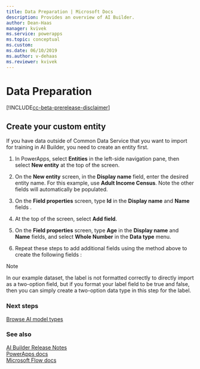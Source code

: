 ```yaml
---
title: Data Preparation | Microsoft Docs
description: Provides an overview of AI Builder.
author: Dean-Haas
manager: kvivek
ms.service: powerapps
ms.topic: conceptual
ms.custom: 
ms.date: 06/10/2019
ms.author: v-dehaas
ms.reviewer: kvivek
---
```


# Data Preparation

[!INCLUDE[cc-beta-prerelease-disclaimer](./includes/cc-beta-prerelease-disclaimer.md)]

## Create your custom entity
If you have data outside of Common Data Service that you want to import for training in AI Builder, you need to create an entity first.
 
1. In PowerApps, select **Entities** in the left-side navigation pane, then select **New entity** at the top of the screen.

2. On the **New entity** screen, in the **Display name** field, enter the desired entity name. For this example, use **Adult Income Census**. Note the other fields will automatically be populated.
 
3. On the **Field properties** screen, type **Id** in the **Display name** and **Name** fields .
4. At the top of the screen, select **Add field**.
5.	On the **Field properties** screen, type **Age** in the **Display name** and **Name** fields, and select **Whole Number** in the **Data type** menu.
6. Repeat these steps to add additional fields using the method above to create the following fields : 

>[!NOTE]
>In our example dataset, the label is not formatted correctly to directly import as a two-option field, but if you format your label field to be true and false, then you can simply create a two-option data type in this step for the label.

### Next steps
[Browse AI model types](browse-ai-model-types) 

### See also
[AI Builder Release Notes](/power-platform-release-notes/october19/ai-builder)<br/>
[PowerApps docs](https://docs.microsoft.com/powerapps/)<br/>
[Microsoft Flow docs](https://docs.microsoft.com/flow/getting-started)
